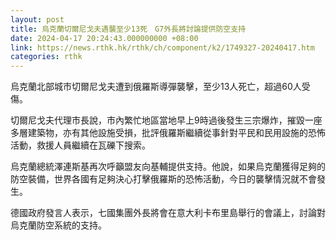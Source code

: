 ```yaml
---
layout: post
title: 烏克蘭切爾尼戈夫遇襲至少13死　G7外長將討論提供防空支持
date: 2024-04-17 20:24:43.000000000 +08:00
link: https://news.rthk.hk/rthk/ch/component/k2/1749327-20240417.htm
categories: rthk
---
```


烏克蘭北部城市切爾尼戈夫遭到俄羅斯導彈襲擊，至少13人死亡，超過60人受傷。

切爾尼戈夫代理市長說，市內繁忙地區當地早上9時過後發生三宗爆炸，摧毀一座多層建築物，亦有其他設施受損，批評俄羅斯繼續從事針對平民和民用設施的恐怖活動，救援人員繼續在瓦礫下搜索。

烏克蘭總統澤連斯基再次呼籲盟友向基輔提供支持。他說，如果烏克蘭獲得足夠的防空裝備，世界各國有足夠決心打擊俄羅斯的恐怖活動，今日的襲擊情況就不會發生。

德國政府發言人表示，七國集團外長將會在意大利卡布里島舉行的會議上，討論對烏克蘭防空系統的支持。
